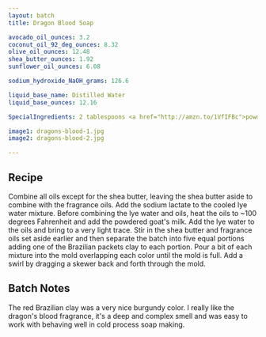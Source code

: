 ```yaml
---
layout: batch
title: Dragon Blood Soap

avocado_oil_ounces: 3.2
coconut_oil_92_deg_ounces: 8.32
olive_oil_ounces: 12.48
shea_butter_ounces: 1.92
sunflower_oil_ounces: 6.08

sodium_hydroxide_NaOH_grams: 126.6

liquid_base_name: Distilled Water
liquid_base_ounces: 12.16

SpecialIngredients: 2 tablespoons <a href="http://amzn.to/1VfIFBc">powdered goat's milk</a>, 2 teaspoons <a href="https://www.brambleberry.com/Sodium-Lactate-P5127.aspx">sodium lactate</a>, 6 grams each of <a href="https://www.brambleberry.com/Brazilian-Clay-Sampler-P5510.aspx">natural Brazilian clay, purple Brazilian clay, yellow Brazilian clay, pink Brazilian clay, and dark red Brazilian clay</a>, 1.45 oz. (medium-strong strength) <a href="https://www.brambleberry.com/Dragons-Blood-Fragrance-Oil-P3885.aspx">dragon's blood fragrance oil</a> (amber, incense, Madagascar vanilla, patchouli, rose, jasmine, lilac, blood orange, and grapefruit).

image1: dragons-blood-1.jpg
image2: dragons-blood-2.jpg

---
```


## Recipe
Combine all oils except for the shea butter, leaving the shea butter aside to combine with the fragrance oils. Add the sodium lactate to the cooled lye water mixture. Before combining the lye water and oils, heat the oils to ~100 degrees Fahrenheit and add the powdered goat's milk.  Add the lye water to the oils and bring to a very light trace. Stir in the shea butter and fragrance oils set aside earlier and then separate the batch into five equal portions adding one of the Brazilian packets clay to each portion.  Pour a bit of each mixture into the mold overlapping each color until the mold is full. Add a swirl by dragging a skewer back and forth through the mold.

## Batch Notes
The red Brazilian clay was a very nice burgundy color. I really like the dragon's blood fragrance, it's a deep and complex smell and was easy to work with behaving well in cold process soap making.